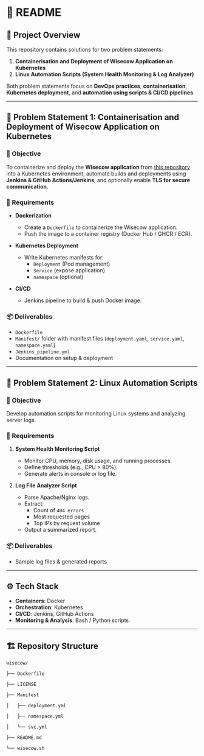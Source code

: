 
# 📘 README  

## 🚀 Project Overview  
This repository contains solutions for two problem statements:  

1. **Containerisation and Deployment of Wisecow Application on Kubernetes**  
2. **Linux Automation Scripts (System Health Monitoring & Log Analyzer)**  

Both problem statements focus on **DevOps practices**, **containerisation**, **Kubernetes deployment**, and **automation using scripts & CI/CD pipelines**.  

---

## 📌 Problem Statement 1: Containerisation and Deployment of Wisecow Application on Kubernetes  

### 🎯 Objective  
To containerize and deploy the **Wisecow application** from [this repository](https://github.com/nyrahul/wisecow) into a Kubernetes environment, automate builds and deployments using **Jenkins & GitHub Actions/Jenkins**, and optionally enable **TLS for secure communication**.  

### 🔑 Requirements  
- **Dockerization**  
  - Create a `Dockerfile` to containerize the Wisecow application.  
  - Push the image to a container registry (Docker Hub / GHCR / ECR).  

- **Kubernetes Deployment**  
  - Write Kubernetes manifests for:  
    - `Deployment` (Pod management)  
    - `Service` (expose application)  
    - `namespace` (optional)  

- **CI/CD**  
  - Jenkins pipeline to build & push Docker image.   

### 📦 Deliverables  
- `Dockerfile`  
- `Manifest/` folder with manifest files (`deployment.yaml`, `service.yaml`, `namespace.yaml`)  
- `Jenkins_pipeline.yml`   
- Documentation on setup & deployment  

---

## 📌 Problem Statement 2: Linux Automation Scripts  

### 🎯 Objective  
Develop automation scripts for monitoring Linux systems and analyzing server logs.  

### 🔑 Requirements  

1. **System Health Monitoring Script**  
   - Monitor CPU, memory, disk usage, and running processes.  
   - Define thresholds (e.g., CPU > 80%).  
   - Generate alerts in console or log file.  

2. **Log File Analyzer Script**  
   - Parse Apache/Nginx logs.  
   - Extract:  
     - Count of `404 errors`  
     - Most requested pages  
     - Top IPs by request volume  
   - Output a summarized report.  

### 📦 Deliverables   
- Sample log files & generated reports  

---

## ⚙️ Tech Stack  
- **Containers**: Docker  
- **Orchestration**: Kubernetes  
- **CI/CD**: Jenkins, GitHub Actions  
- **Monitoring & Analysis**: Bash / Python scripts  

---

## 🏗️ Repository Structure  

```
wisecow/

├── Dockerfile

├── LICENSE

├── Manifest

│   ├── deployment.yml

│   ├── namespace.yml

│   └── svc.yml

├── README.md

└── wisecow.sh
```

